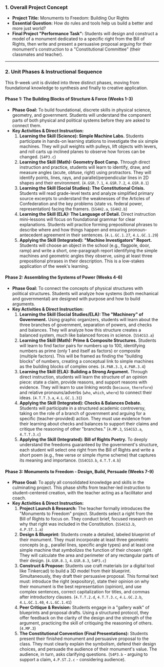 ### **1. Overall Project Concept**

*   **Project Title:** Monuments to Freedom: Building Our Rights
*   **Essential Question:** How do rules and tools help us build a better and more just world?
*   **Final Project "Performance Task":** Students will design and construct a model of a monument dedicated to a specific right from the Bill of Rights, then write and present a persuasive proposal arguing for their monument's construction to a "Constitutional Committee" (their classmates and teacher).

---

### **2. Unit Phases & Instructional Sequence**

This 9-week unit is divided into three distinct phases, moving from foundational knowledge to synthesis and finally to creative application.

#### **Phase 1: The Building Blocks of Structure & Force (Weeks 1-3)**

*   **Phase Goal:** To build foundational, discrete skills in physical science, geometry, and government. Students will understand the component parts of both physical and political systems before they are asked to connect them.
*   **Key Activities & Direct Instruction:**
    1.  **Learning the Skill (Science): Simple Machine Labs.** Students participate in hands-on learning stations to investigate the six simple machines. They will pull weights with pulleys, lift objects with levers, and roll carts up inclined planes to observe how forces can be changed. (`S4P3.c`)
    2.  **Learning the Skill (Math): Geometry Boot Camp.** Through direct instruction and practice, students will learn to identify, draw, and measure angles (acute, obtuse, right) using protractors. They will identify points, lines, rays, and parallel/perpendicular lines in 2D shapes and their environment. (`4.GSR.7.1`, `4.GSR.7.2`, `4.GSR.8.1`)
    3.  **Learning the Skill (Social Studies): The Constitutional Crisis.** Students will read grade-level texts and analyze simplified primary source excerpts to understand the weaknesses of the Articles of Confederation and the key problems (state vs. federal power, representation) facing the framers. (`SS4H2.a`, `SS4H2.b`)
    4.  **Learning the Skill (ELA): The Language of Detail.** Direct instruction mini-lessons will focus on foundational grammar for clear explanations. Students will practice forming prepositional phrases to describe where and how things happen and ensuring pronoun-antecedent agreement in their sentences. (`4.L.GC.1.27`, `4.L.GC.1.29`)
    5.  **Applying the Skill (Integrated): "Machine Investigators" Report.** Students will choose an object in the school (e.g., flagpole, door, ramp) and write a short, one-paragraph report identifying the simple machines and geometric angles they observe, using at least three prepositional phrases in their description. This is a low-stakes application of the week's learning.

#### **Phase 2: Assembling the Systems of Power (Weeks 4-6)**

*   **Phase Goal:** To connect the concepts of physical structures with political structures. Students will analyze how systems (both mechanical and governmental) are designed with purpose and how to build arguments.
*   **Key Activities & Direct Instruction:**
    1.  **Learning the Skill (Social Studies/ELA): The "Machinery" of Government.** Using graphic organizers, students will learn about the three branches of government, separation of powers, and checks and balances. They will analyze how this structure creates a balanced system, much like balanced forces in science. (`SS4CG3.a`)
    2.  **Learning the Skill (Math): Prime & Composite Structures.** Students will learn to find factor pairs for numbers up to 100, identifying numbers as prime (only 1 and itself as factors) or composite (multiple factors). This will be framed as finding the "building blocks" of numbers, creating a conceptual link to simple machines as the building blocks of complex ones. (`4.PAR.3.3`, `4.PAR.3.4`)
    3.  **Learning the Skill (ELA): Building a Strong Argument.** Through direct instruction, students will learn the structure of an opinion piece: state a claim, provide reasons, and support reasons with evidence. They will learn to use linking words (`because`, `therefore`) and relative pronouns/adverbs (`who`, `which`, `where`) to connect their ideas. (`4.T.T.3.a`, `4.L.GC.1.31`)
    4.  **Applying the Skill (Integrated): Checks & Balances Debate.** Students will participate in a structured academic controversy, taking on the role of a branch of government and arguing for a specific (teacher-provided) action. They must use evidence from their learning about checks and balances to support their claims and critique the reasoning of other "branches." (`4.MP.3`, `SS4CG3.a`, `4.T.T.3.c`)
    5.  **Applying the Skill (Integrated): Bill of Rights Poetry.** To deeply understand the freedoms guaranteed by the government's structure, each student will select one right from the Bill of Rights and write a short poem (e.g., free verse or simple rhyme scheme) that captures its meaning and importance. (`SS4CG3.b`, `4.T.T.4.b`)

#### **Phase 3: Monuments to Freedom - Design, Build, Persuade (Weeks 7-9)**

*   **Phase Goal:** To apply all consolidated knowledge and skills in the culminating project. This phase shifts from teacher-led instruction to student-centered creation, with the teacher acting as a facilitator and coach.
*   **Key Activities & Direct Instruction:**
    1.  **Project Launch & Research:** The teacher formally introduces the "Monuments to Freedom" project. Students select a right from the Bill of Rights to focus on. They conduct brief, focused research on why that right was included in the Constitution. (`SS4CG3.b`, `4.P.ST.1.a`)
    2.  **Design & Blueprint:** Students create a detailed, labeled blueprint of their monument. They must incorporate at least three geometric concepts (e.g., parallel lines, specific angle types) and at least one simple machine that *symbolizes* the function of their chosen right. They will calculate the area and perimeter of any rectangular parts of their design. (`4.GSR.8.1`, `4.GSR.8.3`, `S4P3.c`)
    3.  **Construct & Propose:** Students use craft materials (or a digital tool like Tinkercad) to build a 3D model from their blueprint. Simultaneously, they draft their persuasive proposal. This formal text must: introduce the right (expository), state their opinion on why their monument is the best representation (opinion), and use complex sentences, correct capitalization for titles, and commas after introductory clauses. (`4.T.T.2.d`, `4.T.T.3.c`, `4.L.GC.2.b`, `4.L.GC.1.40`, `4.L.GC.1.41`)
    4.  **Peer Critique & Revision:** Students engage in a "gallery walk" of blueprints and proposal drafts. Using a structured protocol, they offer feedback on the clarity of the design and the strength of the argument, practicing the skill of critiquing the reasoning of others. (`4.MP.3`)
    5.  **The Constitutional Convention (Final Presentations):** Students present their finished monument and persuasive proposal to the class. They must clearly explain the symbolism, defend their design choices, and persuade the audience of their monument's value. The audience, in turn, asks clarifying questions. (`S4P3.b` - arguing to support a claim, `4.P.ST.2.c` - considering audience).
